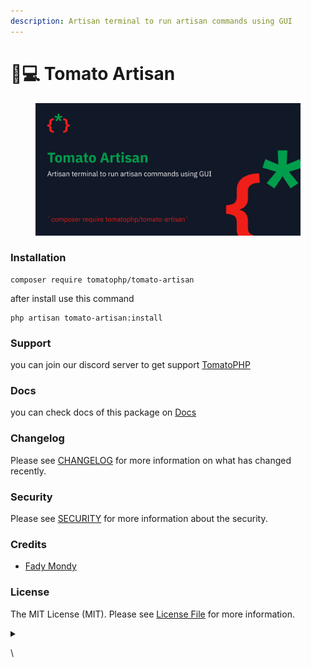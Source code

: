 ```yaml
---
description: Artisan terminal to run artisan commands using GUI
---
```


# 👨💻 Tomato Artisan

<figure><img src="../.gitbook/assets/screenshot (26).png" alt=""><figcaption></figcaption></figure>

### Installation

```
composer require tomatophp/tomato-artisan
```

after install use this command

```
php artisan tomato-artisan:install
```

### Support

you can join our discord server to get support [TomatoPHP](https://discord.gg/Xqmt35Uh)

### Docs

you can check docs of this package on [Docs](https://docs.tomatophp.com/plugins/tomato-artisan)

### Changelog

Please see [CHANGELOG](https://github.com/tomatophp/tomato-artisan/blob/master/CHANGELOG.md) for more information on what has changed recently.

### Security

Please see [SECURITY](https://github.com/tomatophp/tomato-artisan/blob/master/SECURITY.md) for more information about the security.

### Credits

* [Fady Mondy](https://www.github.com/3x1io)

### License

The MIT License (MIT). Please see [License File](https://github.com/tomatophp/tomato-artisan/blob/master/LICENSE.md) for more information.

<details>

<summary></summary>



</details>

\
